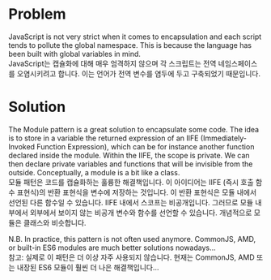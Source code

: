 # Problem

JavaScript is not very strict when it comes to encapsulation and each script tends to pollute the global namespace. This is because the language has been built with global variables in mind.  
JavaScript는 캡슐화에 대해 매우 엄격하지 않으며 각 스크립트는 전역 네임스페이스를 오염시키려고 합니다. 이는 언어가 전역 변수를 염두에 두고 구축되었기 때문입니다.

# Solution

The Module pattern is a great solution to encapsulate some code. The idea is to store in a variable the returned expression of an IIFE (Immediately-Invoked Function Expression), which can be for instance another function declared inside the module. Within the IIFE, the scope is private. We can then declare private variables and functions that will be invisible from the outside. Conceptually, a module is a bit like a class.  
모듈 패턴은 코드를 캡슐화하는 훌륭한 해결책입니다. 이 아이디어는 IIFE (즉시 호출 함수 표현식)의 반환 표현식을 변수에 저장하는 것입니다. 이 반환 표현식은 모듈 내에서 선언된 다른 함수일 수 있습니다. IIFE 내에서 스코프는 비공개입니다. 그러므로 모듈 내부에서 외부에서 보이지 않는 비공개 변수와 함수를 선언할 수 있습니다. 개념적으로 모듈은 클래스와 비슷합니다.

N.B. In practice, this pattern is not often used anymore. CommonJS, AMD, or built-in ES6 modules are much better solutions nowadays...  
참고: 실제로 이 패턴은 더 이상 자주 사용되지 않습니다. 현재는 CommonJS, AMD 또는 내장된 ES6 모듈이 훨씬 더 나은 해결책입니다...
